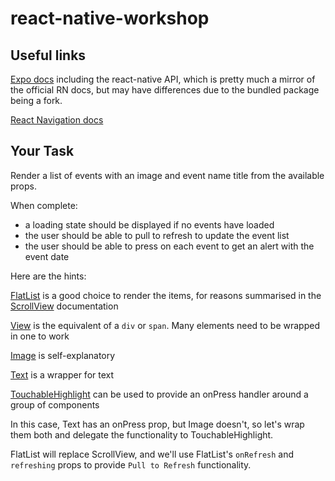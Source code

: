 # react-native-workshop

## Useful links

[Expo docs](https://docs.expo.io/versions/latest/) including the react-native API, which is pretty much a mirror of the official RN docs, but may have differences due to the bundled package being a fork.

[React Navigation docs](https://reactnavigation.org/docs/en/getting-started.html)

## Your Task

Render a list of events with an image and event name title from the available props.

When complete:
- a loading state should be displayed if no events have loaded
- the user should be able to pull to refresh to update the event list
- the user should be able to press on each event to get an alert with the event date

Here are the hints:

[FlatList](https://docs.expo.io/versions/v36.0.0/react-native/flatlist/) is a good choice to render the items, for reasons summarised in the [ScrollView](https://docs.expo.io/versions/v36.0.0/react-native/scrollview/) documentation

[View](https://docs.expo.io/versions/v36.0.0/react-native/view/) is the equivalent of a `div` or `span`.  Many elements need to be wrapped in one to work

[Image](https://docs.expo.io/versions/v36.0.0/react-native/image/) is self-explanatory

[Text](https://docs.expo.io/versions/v36.0.0/react-native/text/) is a wrapper for text

[TouchableHighlight](https://docs.expo.io/versions/v36.0.0/react-native/touchablehighlight/) can be used to provide an onPress handler around a group of components

In this case, Text has an onPress prop, but Image doesn't, so let's wrap them both and delegate the functionality to TouchableHighlight.

FlatList will replace ScrollView, and we'll use FlatList's `onRefresh` and `refreshing` props to provide `Pull to Refresh` functionality.



